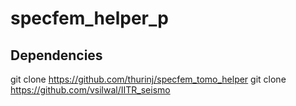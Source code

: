 # specfem_helper_p

## Dependencies
  
  git clone https://github.com/thurinj/specfem_tomo_helper
  git clone https://github.com/vsilwal/IITR_seismo
  

